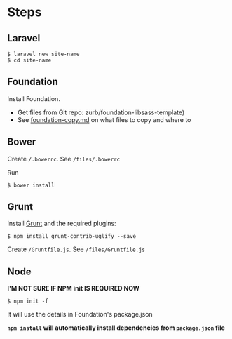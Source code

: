 # Steps

## Laravel

    $ laravel new site-name
    $ cd site-name


## Foundation

Install Foundation.

* Get files from Git repo: zurb/foundation-libsass-template)
* See [foundation-copy.md](foundation-copy.md) on what files to copy and where to


## Bower

Create `/.bowerrc`. See `/files/.bowerrc`

Run

    $ bower install


## Grunt

Install [Grunt](http://gruntjs.com/) and the required plugins:

    $ npm install grunt-contrib-uglify --save


Create `/Gruntfile.js`. See `/files/Gruntfile.js`


## Node

**I'M NOT SURE IF NPM init IS REQUIRED NOW**

    $ npm init -f

It will use the details in Foundation's package.json

**`npm install` will automatically install dependencies from `package.json` file**